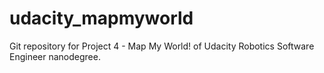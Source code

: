 # udacity_mapmyworld
Git repository for Project 4 - Map My World! of Udacity Robotics Software Engineer nanodegree.
